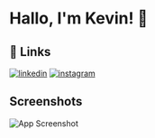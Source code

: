 
# Hallo, I'm Kevin! 🤺


## 🔗 Links

[![linkedin](https://img.shields.io/badge/linkedin-0A66C2?style=for-the-badge&logo=linkedin&logoColor=white)](https://www.linkedin.com/in/kevin-majesta-a37b2a26b/)
[![instagram](https://img.shields.io/badge/Instagram-E4405F?style=for-the-badge&logo=instagram&logoColor=white)](https://www.instagram.com/kvinivn/)


## Screenshots

![App Screenshot]([https://ih1.redbubble.net/image.3800727516.4531/flat,750x,075,f-pad,750x1000,f8f8f8.jpg](https://res.cloudinary.com/teepublic/image/private/s--5gWEudeV--/t_Resized%20Artwork/c_fit,g_north_west,h_1054,w_1054/co_ffffff,e_outline:53/co_ffffff,e_outline:inner_fill:53/co_bbbbbb,e_outline:3:1000/c_mpad,g_center,h_1260,w_1260/b_rgb:eeeeee/c_limit,f_auto,h_630,q_auto:good:420,w_630/v1555150735/production/designs/4631082_0.jpg))

